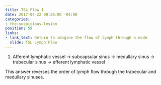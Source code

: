 ```yaml
---
title: TSL Flow 1
date: 2017-04-22 00:36:00 -04:00
categories:
- the-suspicious-lesion
position: 59
links:
- link_text: Return to imagine the flow of lymph through a node
  slide: TSL Lymph Flow
---
```


1. Afferent lymphatic vessel → subcapsular sinus → medullary sinus → trabecular sinus → efferent lymphatic vessel

This answer reverses the order of lymph flow through the trabecular and medullary sinuses.